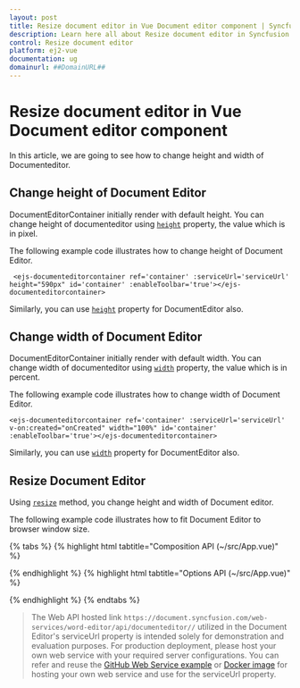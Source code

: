 ```yaml
---
layout: post
title: Resize document editor in Vue Document editor component | Syncfusion
description: Learn here all about Resize document editor in Syncfusion Vue Document editor component of Syncfusion Essential JS 2 and more.
control: Resize document editor 
platform: ej2-vue
documentation: ug
domainurl: ##DomainURL##
---
```


# Resize document editor in Vue Document editor component

In this article, we are going to see how to change height and width of Documenteditor.

## Change height of Document Editor

DocumentEditorContainer initially render with default height. You can change height of documenteditor using [`height`](https://ej2.syncfusion.com/vue/documentation/api/document-editor-container/documentEditorContainerModel/#height) property, the value which is in pixel.

The following example code illustrates how to change height of Document Editor.

```
 <ejs-documenteditorcontainer ref='container' :serviceUrl='serviceUrl' height="590px" id='container' :enableToolbar='true'></ejs-documenteditorcontainer>
```

Similarly, you can use [`height`](https://ej2.syncfusion.com/vue/documentation/api/document-editor#height) property for DocumentEditor also.

## Change width of Document Editor

DocumentEditorContainer initially render with default width. You can change width of documenteditor using [`width`](https://ej2.syncfusion.com/vue/documentation/api/document-editor-container/documentEditorContainerModel/#width) property, the value which is in percent.

The following example code illustrates how to change width of Document Editor.

```
<ejs-documenteditorcontainer ref='container' :serviceUrl='serviceUrl' v-on:created="onCreated" width="100%" id='container' :enableToolbar='true'></ejs-documenteditorcontainer>
```

Similarly, you can use [`width`](https://ej2.syncfusion.com/vue/documentation/api/document-editor#width) property for DocumentEditor also.

## Resize Document Editor

Using [`resize`](https://ej2.syncfusion.com/vue/documentation/api/document-editor-container#resize) method, you change height and width of Document editor.

The following example code illustrates how to fit Document Editor to browser window size.

{% tabs %}
{% highlight html tabtitle="Composition API (~/src/App.vue)" %}

<template>
  <div id="app">
    <ejs-documenteditorcontainer ref='container' :serviceUrl='serviceUrl' v-on:created="onCreated" height="590px"
      id='container' :enableToolbar='true'></ejs-documenteditorcontainer>
  </div>
</template>
<script setup>
import { DocumentEditorContainerComponent as EjsDocumenteditorcontainer, Toolbar } from '@syncfusion/ej2-vue-documenteditor';
import { provide, ref } from 'vue';

const container = ref(null);
const serviceUrl = 'https://document.syncfusion.com/web-services/word-editor/api/documenteditor//';

//Inject require modules.
provide('DocumentEditorContainer', [Toolbar]);

const onWindowResize = function () {
  //Resizes the document editor component to fit full browser window automatically whenever the browser resized.
  updateDocumentEditorSize();
}
const updateDocumentEditorSize = function () {
  //Resizes the document editor component to fit full browser window.
  let windowWidth = window.innerWidth;
  let windowHeight = window.innerHeight;
  container.value.ej2Instances.resize(windowWidth, windowHeight);
}
const onCreated = function () {
  setInterval(() => {
    updateDocumentEditorSize();
  }, 100);
  //Adds event listener for browser window resize event.
  window.addEventListener('resize', onWindowResize);
}
</script>

{% endhighlight %}
{% highlight html tabtitle="Options API (~/src/App.vue)" %}

<template>
  <div id="app">
    <ejs-documenteditorcontainer ref='container' :serviceUrl='serviceUrl' v-on:created="onCreated" height="590px"
      id='container' :enableToolbar='true'></ejs-documenteditorcontainer>
  </div>
</template>
<script>
import { DocumentEditorContainerComponent, Toolbar } from '@syncfusion/ej2-vue-documenteditor';

export default {
  components: {
    'ejs-documenteditorcontainer': DocumentEditorContainerComponent
  },
  data() {
    return {
      serviceUrl: 'https://document.syncfusion.com/web-services/word-editor/api/documenteditor//'
    };
  },
  provide: {
    //Inject require modules.
    DocumentEditorContainer: [Toolbar]
  },
  methods: {
    onWindowResize: function () {
      //Resizes the document editor component to fit full browser window automatically whenever the browser resized.
      this.updateDocumentEditorSize();
    },
    updateDocumentEditorSize: function () {
      //Resizes the document editor component to fit full browser window.
      let windowWidth = window.innerWidth;
      let windowHeight = window.innerHeight;
      this.$refs.container.ej2Instances.resize(windowWidth, windowHeight);
    },
    onCreated: function () {
      setInterval(() => {
        this.updateDocumentEditorSize();
      }, 100);
      //Adds event listener for browser window resize event.
      window.addEventListener('resize', this.onWindowResize.bind(this));
    },
  },
};
</script>

{% endhighlight %}
{% endtabs %}

> The Web API hosted link `https://document.syncfusion.com/web-services/word-editor/api/documenteditor//` utilized in the Document Editor's serviceUrl property is intended solely for demonstration and evaluation purposes. For production deployment, please host your own web service with your required server configurations. You can refer and reuse the [GitHub Web Service example](https://github.com/SyncfusionExamples/EJ2-DocumentEditor-WebServices) or [Docker image](https://hub.docker.com/r/syncfusion/word-processor-server) for hosting your own web service and use for the serviceUrl property.
